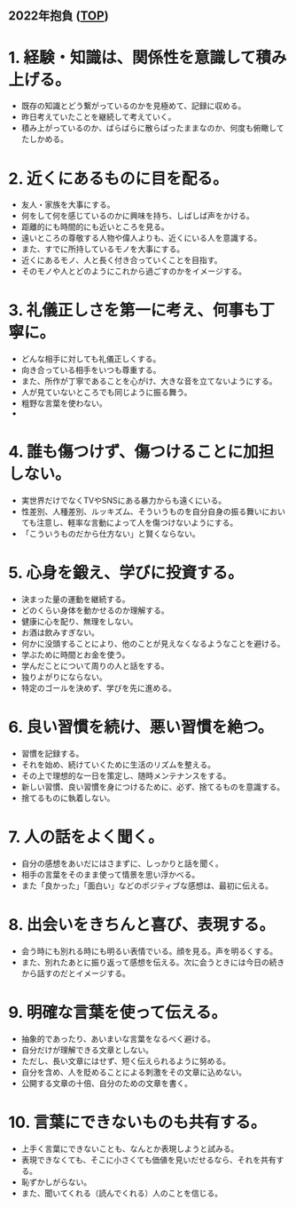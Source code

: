 ## 2022年抱負  ([TOP](index.md))

# 1. 経験・知識は、関係性を意識して積み上げる。
- 既存の知識とどう繋がっているのかを見極めて、記録に収める。
- 昨日考えていたことを継続して考えていく。
- 積み上がっているのか、ばらばらに散らばったままなのか、何度も俯瞰してたしかめる。

# 2. 近くにあるものに目を配る。
- 友人・家族を大事にする。
- 何をして何を感じているのかに興味を持ち、しばしば声をかける。
- 距離的にも時間的にも近いところを見る。
- 遠いところの尊敬する人物や偉人よりも、近くにいる人を意識する。
- また、すでに所持しているモノを大事にする。
- 近くにあるモノ、人と長く付き合っていくことを目指す。
- そのモノや人とどのようにこれから過ごすのかをイメージする。

# 3. 礼儀正しさを第一に考え、何事も丁寧に。
- どんな相手に対しても礼儀正しくする。
- 向き合っている相手をいつも尊重する。
- また、所作が丁寧であることを心がけ、大きな音を立てないようにする。
- 人が見ていないところでも同じように振る舞う。
- 粗野な言葉を使わない。
- 
# 4. 誰も傷つけず、傷つけることに加担しない。
- 実世界だけでなくTVやSNSにある暴力からも遠くにいる。
- 性差別、人種差別、ルッキズム、そういうものを自分自身の振る舞いにおいても注意し、軽率な言動によって人を傷つけないようにする。
- 「こういうものだから仕方ない」と賢くならない。

# 5. 心身を鍛え、学びに投資する。
- 決まった量の運動を継続する。
- どのくらい身体を動かせるのか理解する。
- 健康に心を配り、無理をしない。
- お酒は飲みすぎない。
- 何かに没頭することにより、他のことが見えなくなるようなことを避ける。
- 学ぶために時間とお金を使う。
- 学んだことについて周りの人と話をする。
- 独りよがりにならない。
- 特定のゴールを決めず、学びを先に進める。

# 6. 良い習慣を続け、悪い習慣を絶つ。
- 習慣を記録する。
- それを始め、続けていくために生活のリズムを整える。
- その上で理想的な一日を策定し、随時メンテナンスをする。
- 新しい習慣、良い習慣を身につけるために、必ず、捨てるものを意識する。
- 捨てるものに執着しない。

# 7. 人の話をよく聞く。
- 自分の感想をあいだにはさまずに、しっかりと話を聞く。
- 相手の言葉をそのまま使って情景を思い浮かべる。
- また「良かった」「面白い」などのポジティブな感想は、最初に伝える。

# 8. 出会いをきちんと喜び、表現する。
- 会う時にも別れる時にも明るい表情でいる。顔を見る。声を明るくする。
- また、別れたあとに振り返って感想を伝える。次に会うときには今日の続きから話すのだとイメージする。
 
# 9. 明確な言葉を使って伝える。
- 抽象的であったり、あいまいな言葉をなるべく避ける。
- 自分だけが理解できる文章としない。
- ただし、長い文章にはせず、短く伝えられるように努める。
- 自分を含め、人を貶めることによる刺激をその文章に込めない。
- 公開する文章の十倍、自分のための文章を書く。

# 10. 言葉にできないものも共有する。　
- 上手く言葉にできないことも、なんとか表現しようと試みる。
- 表現できなくても、そこに小さくても価値を見いだせるなら、それを共有する。
- 恥ずかしがらない。
- また、聞いてくれる（読んでくれる）人のことを信じる。
